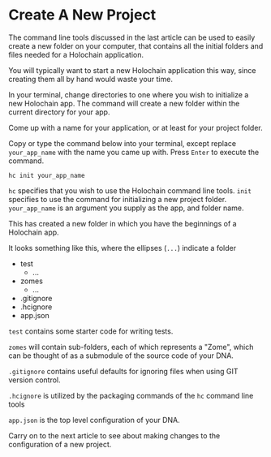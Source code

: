 # Create A New Project

The command line tools discussed in the last article can be used to easily create a new folder on your computer, that contains all the initial folders and files needed for a Holochain application. 

You will typically want to start a new Holochain application this way, since creating them all by hand would waste your time.

In your terminal, change directories to one where you wish to initialize a new Holochain app. The command will create a new folder within the current directory for your app.

Come up with a name for your application, or at least for your project folder.

Copy or type the command below into your terminal, except replace `your_app_name` with the name you came up with. Press `Enter` to execute the command.

```shell
hc init your_app_name
```

`hc` specifies that you wish to use the Holochain command line tools. `init` specifies to use the command for initializing a new project folder. `your_app_name` is an argument you supply as the app, and folder name.

This has created a new folder in which you have the beginnings of a Holochain app.

It looks something like this, where the ellipses (`...`) indicate a folder
- test
    - ...
- zomes
    - ...
- .gitignore
- .hcignore
- app.json

`test` contains some starter code for writing tests.

`zomes` will contain sub-folders, each of which represents a "Zome", which can be thought of as a submodule of the source code of your DNA.

`.gitignore` contains useful defaults for ignoring files when using GIT version control.

`.hcignore` is utilized by the packaging commands of the `hc` command line tools

`app.json` is the top level configuration of your DNA.

Carry on to the next article to see about making changes to the configuration of a new project.

